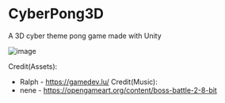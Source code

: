 # CyberPong3D
 A 3D cyber theme pong game made with Unity
 
 ![image](https://user-images.githubusercontent.com/60242731/164145494-170cfe0b-dea9-4b6a-8212-78bbb63fddb5.png)

Credit(Assets):
- Ralph - https://gamedev.lu/
Credit(Music):
- nene - https://opengameart.org/content/boss-battle-2-8-bit
